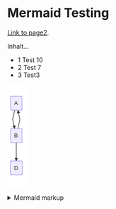 # Mermaid Testing

[Link to page2](./page2.md).

Inhalt...
* 1 Test 10
* 2 Test 7
* 3 Test3

<!-- generated by mermaid compile action - START -->
![~mermaid diagram 1~](/docs/assets/images/docs_index-md-1.png)
<details>
  <summary>Mermaid markup</summary>

```mermaid
graph TD;
    A-->B;
    B-->A;
    B-->D;
```

</details>
<!-- generated by mermaid compile action - END -->
